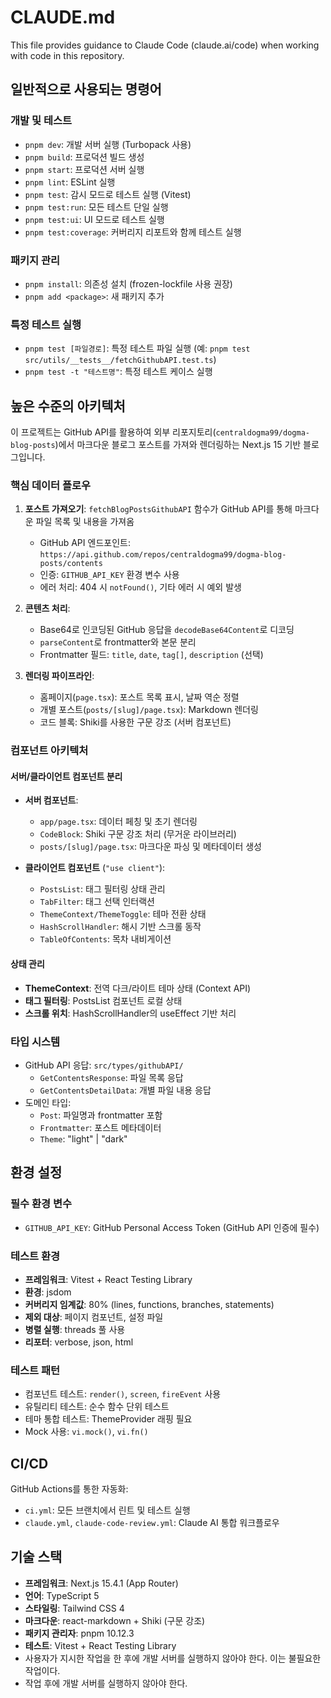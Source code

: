 # CLAUDE.md

This file provides guidance to Claude Code (claude.ai/code) when working with code in this repository.

## 일반적으로 사용되는 명령어

### 개발 및 테스트
- `pnpm dev`: 개발 서버 실행 (Turbopack 사용)
- `pnpm build`: 프로덕션 빌드 생성
- `pnpm start`: 프로덕션 서버 실행
- `pnpm lint`: ESLint 실행
- `pnpm test`: 감시 모드로 테스트 실행 (Vitest)
- `pnpm test:run`: 모든 테스트 단일 실행
- `pnpm test:ui`: UI 모드로 테스트 실행
- `pnpm test:coverage`: 커버리지 리포트와 함께 테스트 실행

### 패키지 관리
- `pnpm install`: 의존성 설치 (frozen-lockfile 사용 권장)
- `pnpm add <package>`: 새 패키지 추가

### 특정 테스트 실행
- `pnpm test [파일경로]`: 특정 테스트 파일 실행 (예: `pnpm test src/utils/__tests__/fetchGithubAPI.test.ts`)
- `pnpm test -t "테스트명"`: 특정 테스트 케이스 실행

## 높은 수준의 아키텍처

이 프로젝트는 GitHub API를 활용하여 외부 리포지토리(`centraldogma99/dogma-blog-posts`)에서 마크다운 블로그 포스트를 가져와 렌더링하는 Next.js 15 기반 블로그입니다.

### 핵심 데이터 플로우

1. **포스트 가져오기**: `fetchBlogPostsGithubAPI` 함수가 GitHub API를 통해 마크다운 파일 목록 및 내용을 가져옴
   - GitHub API 엔드포인트: `https://api.github.com/repos/centraldogma99/dogma-blog-posts/contents`
   - 인증: `GITHUB_API_KEY` 환경 변수 사용
   - 에러 처리: 404 시 `notFound()`, 기타 에러 시 예외 발생

2. **콘텐츠 처리**: 
   - Base64로 인코딩된 GitHub 응답을 `decodeBase64Content`로 디코딩
   - `parseContent`로 frontmatter와 본문 분리
   - Frontmatter 필드: `title`, `date`, `tag[]`, `description` (선택)

3. **렌더링 파이프라인**: 
   - 홈페이지(`page.tsx`): 포스트 목록 표시, 날짜 역순 정렬
   - 개별 포스트(`posts/[slug]/page.tsx`): Markdown 렌더링
   - 코드 블록: Shiki를 사용한 구문 강조 (서버 컴포넌트)

### 컴포넌트 아키텍처

#### 서버/클라이언트 컴포넌트 분리
- **서버 컴포넌트**: 
  - `app/page.tsx`: 데이터 페칭 및 초기 렌더링
  - `CodeBlock`: Shiki 구문 강조 처리 (무거운 라이브러리)
  - `posts/[slug]/page.tsx`: 마크다운 파싱 및 메타데이터 생성
  
- **클라이언트 컴포넌트** (`"use client"`):
  - `PostsList`: 태그 필터링 상태 관리
  - `TabFilter`: 태그 선택 인터랙션
  - `ThemeContext/ThemeToggle`: 테마 전환 상태
  - `HashScrollHandler`: 해시 기반 스크롤 동작
  - `TableOfContents`: 목차 내비게이션

#### 상태 관리
- **ThemeContext**: 전역 다크/라이트 테마 상태 (Context API)
- **태그 필터링**: PostsList 컴포넌트 로컬 상태
- **스크롤 위치**: HashScrollHandler의 useEffect 기반 처리

### 타입 시스템

- GitHub API 응답: `src/types/githubAPI/`
  - `GetContentsResponse`: 파일 목록 응답
  - `GetContentsDetailData`: 개별 파일 내용 응답
- 도메인 타입:
  - `Post`: 파일명과 frontmatter 포함
  - `Frontmatter`: 포스트 메타데이터
  - `Theme`: "light" | "dark"

## 환경 설정

### 필수 환경 변수
- `GITHUB_API_KEY`: GitHub Personal Access Token (GitHub API 인증에 필수)

### 테스트 환경
- **프레임워크**: Vitest + React Testing Library
- **환경**: jsdom
- **커버리지 임계값**: 80% (lines, functions, branches, statements)
- **제외 대상**: 페이지 컴포넌트, 설정 파일
- **병렬 실행**: threads 풀 사용
- **리포터**: verbose, json, html

### 테스트 패턴
- 컴포넌트 테스트: `render()`, `screen`, `fireEvent` 사용
- 유틸리티 테스트: 순수 함수 단위 테스트
- 테마 통합 테스트: ThemeProvider 래핑 필요
- Mock 사용: `vi.mock()`, `vi.fn()`

## CI/CD

GitHub Actions를 통한 자동화:
- `ci.yml`: 모든 브랜치에서 린트 및 테스트 실행
- `claude.yml`, `claude-code-review.yml`: Claude AI 통합 워크플로우

## 기술 스택
- **프레임워크**: Next.js 15.4.1 (App Router)
- **언어**: TypeScript 5
- **스타일링**: Tailwind CSS 4
- **마크다운**: react-markdown + Shiki (구문 강조)
- **패키지 관리자**: pnpm 10.12.3
- **테스트**: Vitest + React Testing Library
- 사용자가 지시한 작업을 한 후에 개발 서버를 실행하지 않아야 한다. 이는 불필요한 작업이다.
- 작업 후에 개발 서버를 실행하지 않아야 한다.